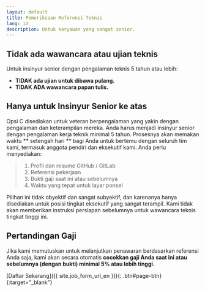 ```yaml
---
layout: default
title: Pemeriksaan Referensi Teknis
lang: id
description: Untuk karyawan yang sangat senior.
---
```




## Tidak ada wawancara atau ujian teknis

Untuk insinyur senior dengan pengalaman teknis 5 tahun atau lebih:

* **TIDAK ada ujian untuk dibawa pulang.**
* **TIDAK ADA wawancara papan tulis.**

## Hanya untuk Insinyur Senior ke atas

Opsi C disediakan untuk veteran berpengalaman yang yakin dengan pengalaman dan keterampilan mereka. Anda harus menjadi insinyur senior dengan pengalaman kerja teknik minimal 5 tahun. Prosesnya akan memakan waktu ** setengah hari ** bagi Anda untuk bertemu dengan seluruh tim kami, termasuk anggota pendiri dan eksekutif kami. Anda perlu menyediakan:

> 1. Profil dan resume GitHub / GitLab
> 2. Referensi pekerjaan
> 3. Bukti gaji saat ini atau sebelumnya
> 4. Waktu yang tepat untuk layar ponsel

Pilihan ini tidak obyektif dan sangat subyektif, dan karenanya hanya disediakan untuk posisi tingkat eksekutif yang sangat terampil. Kami tidak akan memberikan instruksi persiapan sebelumnya untuk wawancara teknis tingkat tinggi ini.

## Pertandingan Gaji

Jika kami memutuskan untuk melanjutkan penawaran berdasarkan referensi Anda saja, kami akan secara otomatis **cocokkan gaji Anda saat ini atau sebelumnya (dengan bukti) minimal 5% atau lebih tinggi.**

[Daftar Sekarang]({{ site.job_form_url_en }}){: .btn#page-btn}{:target="_blank"}